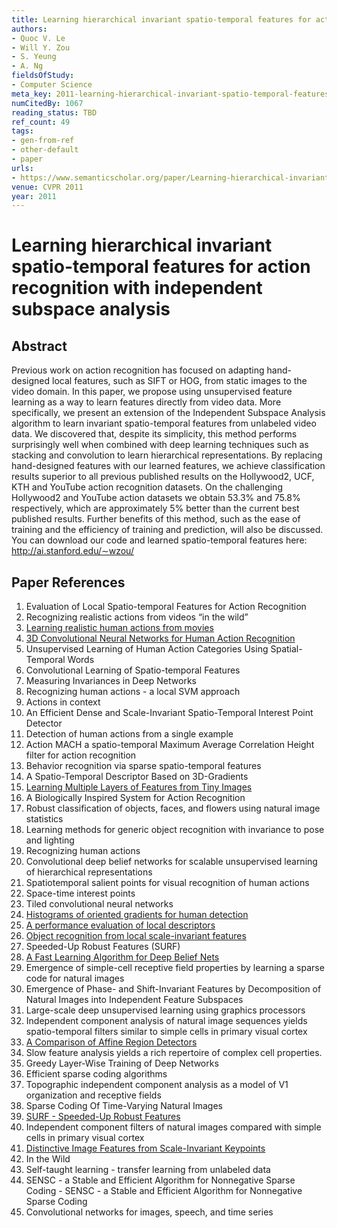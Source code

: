 ```yaml
---
title: Learning hierarchical invariant spatio-temporal features for action recognition with independent subspace analysis
authors:
- Quoc V. Le
- Will Y. Zou
- S. Yeung
- A. Ng
fieldsOfStudy:
- Computer Science
meta_key: 2011-learning-hierarchical-invariant-spatio-temporal-features-for-action-recognition-with-independent-subspace-analysis
numCitedBy: 1067
reading_status: TBD
ref_count: 49
tags:
- gen-from-ref
- other-default
- paper
urls:
- https://www.semanticscholar.org/paper/Learning-hierarchical-invariant-spatio-temporal-for-Le-Zou/42269d0438c0ae4ca892334946ed779999691074?sort=total-citations
venue: CVPR 2011
year: 2011
---
```


# Learning hierarchical invariant spatio-temporal features for action recognition with independent subspace analysis

## Abstract

Previous work on action recognition has focused on adapting hand-designed local features, such as SIFT or HOG, from static images to the video domain. In this paper, we propose using unsupervised feature learning as a way to learn features directly from video data. More specifically, we present an extension of the Independent Subspace Analysis algorithm to learn invariant spatio-temporal features from unlabeled video data. We discovered that, despite its simplicity, this method performs surprisingly well when combined with deep learning techniques such as stacking and convolution to learn hierarchical representations. By replacing hand-designed features with our learned features, we achieve classification results superior to all previous published results on the Hollywood2, UCF, KTH and YouTube action recognition datasets. On the challenging Hollywood2 and YouTube action datasets we obtain 53.3% and 75.8% respectively, which are approximately 5% better than the current best published results. Further benefits of this method, such as the ease of training and the efficiency of training and prediction, will also be discussed. You can download our code and learned spatio-temporal features here: http://ai.stanford.edu/∼wzou/

## Paper References

1. Evaluation of Local Spatio-temporal Features for Action Recognition
2. Recognizing realistic actions from videos “in the wild”
3. [Learning realistic human actions from movies](2008-learning-realistic-human-actions-from-movies)
4. [3D Convolutional Neural Networks for Human Action Recognition](2013-3d-convolutional-neural-networks-for-human-action-recognition)
5. Unsupervised Learning of Human Action Categories Using Spatial-Temporal Words
6. Convolutional Learning of Spatio-temporal Features
7. Measuring Invariances in Deep Networks
8. Recognizing human actions - a local SVM approach
9. Actions in context
10. An Efficient Dense and Scale-Invariant Spatio-Temporal Interest Point Detector
11. Detection of human actions from a single example
12. Action MACH a spatio-temporal Maximum Average Correlation Height filter for action recognition
13. Behavior recognition via sparse spatio-temporal features
14. A Spatio-Temporal Descriptor Based on 3D-Gradients
15. [Learning Multiple Layers of Features from Tiny Images](2009-learning-multiple-layers-of-features-from-tiny-images)
16. A Biologically Inspired System for Action Recognition
17. Robust classification of objects, faces, and flowers using natural image statistics
18. Learning methods for generic object recognition with invariance to pose and lighting
19. Recognizing human actions
20. Convolutional deep belief networks for scalable unsupervised learning of hierarchical representations
21. Spatiotemporal salient points for visual recognition of human actions
22. Space-time interest points
23. Tiled convolutional neural networks
24. [Histograms of oriented gradients for human detection](2005-histograms-of-oriented-gradients-for-human-detection)
25. [A performance evaluation of local descriptors](2005-a-performance-evaluation-of-local-descriptors)
26. [Object recognition from local scale-invariant features](1999-object-recognition-from-local-scale-invariant-features)
27. Speeded-Up Robust Features (SURF)
28. [A Fast Learning Algorithm for Deep Belief Nets](2006-a-fast-learning-algorithm-for-deep-belief-nets)
29. Emergence of simple-cell receptive field properties by learning a sparse code for natural images
30. Emergence of Phase- and Shift-Invariant Features by Decomposition of Natural Images into Independent Feature Subspaces
31. Large-scale deep unsupervised learning using graphics processors
32. Independent component analysis of natural image sequences yields spatio-temporal filters similar to simple cells in primary visual cortex
33. [A Comparison of Affine Region Detectors](2005-a-comparison-of-affine-region-detectors)
34. Slow feature analysis yields a rich repertoire of complex cell properties.
35. Greedy Layer-Wise Training of Deep Networks
36. Efficient sparse coding algorithms
37. Topographic independent component analysis as a model of V1 organization and receptive fields
38. Sparse Coding Of Time-Varying Natural Images
39. [SURF - Speeded-Up Robust Features](2009-surf-speeded-up-robust-features)
40. Independent component filters of natural images compared with simple cells in primary visual cortex
41. [Distinctive Image Features from Scale-Invariant Keypoints](2004-distinctive-image-features-from-scale-invariant-keypoints)
42. In the Wild
43. Self-taught learning - transfer learning from unlabeled data
44. SENSC - a Stable and Efficient Algorithm for Nonnegative Sparse Coding - SENSC - a Stable and Efficient Algorithm for Nonnegative Sparse Coding
45. Convolutional networks for images, speech, and time series
